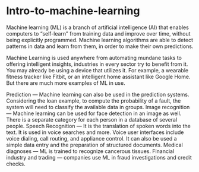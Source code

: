 # Intro-to-machine-learning


Machine learning (ML) is a branch of artificial intelligence (AI) that enables computers to “self-learn” from training data and improve over time, without being explicitly programmed. Machine learning algorithms are able to detect patterns in data and learn from them, in order to make their own predictions.

Machine Learning is used anywhere from automating mundane tasks to offering intelligent insights, industries in every sector try to benefit from it. You may already be using a device that utilizes it. For example, a wearable fitness tracker like Fitbit, or an intelligent home assistant like Google Home. But there are much more examples of ML in use.

Prediction — Machine learning can also be used in the prediction systems. Considering the loan example, to compute the probability of a fault, the system will need to classify the available data in groups.
Image recognition — Machine learning can be used for face detection in an image as well. There is a separate category for each person in a database of several people.
Speech Recognition — It is the translation of spoken words into the text. It is used in voice searches and more. Voice user interfaces include voice dialing, call routing, and appliance control. It can also be used a simple data entry and the preparation of structured documents.
Medical diagnoses — ML is trained to recognize cancerous tissues.
Financial industry and trading — companies use ML in fraud investigations and credit checks.
